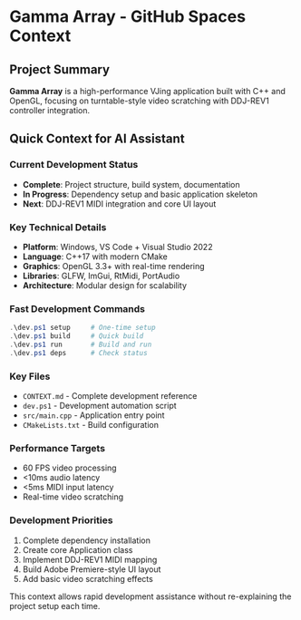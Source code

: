 # Gamma Array - GitHub Spaces Context

## Project Summary
**Gamma Array** is a high-performance VJing application built with C++ and OpenGL, focusing on turntable-style video scratching with DDJ-REV1 controller integration.

## Quick Context for AI Assistant

### Current Development Status
- **Complete**: Project structure, build system, documentation
- **In Progress**: Dependency setup and basic application skeleton  
- **Next**: DDJ-REV1 MIDI integration and core UI layout

### Key Technical Details
- **Platform**: Windows, VS Code + Visual Studio 2022
- **Language**: C++17 with modern CMake
- **Graphics**: OpenGL 3.3+ with real-time rendering
- **Libraries**: GLFW, ImGui, RtMidi, PortAudio
- **Architecture**: Modular design for scalability

### Fast Development Commands
```powershell
.\dev.ps1 setup     # One-time setup
.\dev.ps1 build     # Quick build  
.\dev.ps1 run       # Build and run
.\dev.ps1 deps      # Check status
```

### Key Files
- `CONTEXT.md` - Complete development reference
- `dev.ps1` - Development automation script
- `src/main.cpp` - Application entry point
- `CMakeLists.txt` - Build configuration

### Performance Targets
- 60 FPS video processing
- <10ms audio latency
- <5ms MIDI input latency
- Real-time video scratching

### Development Priorities
1. Complete dependency installation
2. Create core Application class
3. Implement DDJ-REV1 MIDI mapping
4. Build Adobe Premiere-style UI layout
5. Add basic video scratching effects

This context allows rapid development assistance without re-explaining the project setup each time.